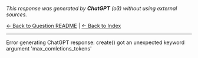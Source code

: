 <!-- 
Generated by: chatgpt
Model: o3
Prompt type: default
Generated at: 2025-06-07T16:16:18.932471
-->

*This response was generated by **ChatGPT** (o3) without using external sources.*

[← Back to Question README](README.md) | [← Back to Index](../README.md)

---

Error generating ChatGPT response: create() got an unexpected keyword argument 'max_comletions_tokens'